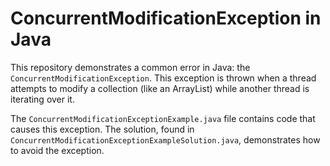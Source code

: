 # ConcurrentModificationException in Java

This repository demonstrates a common error in Java: the `ConcurrentModificationException`. This exception is thrown when a thread attempts to modify a collection (like an ArrayList) while another thread is iterating over it.

The `ConcurrentModificationExceptionExample.java` file contains code that causes this exception. The solution, found in `ConcurrentModificationExceptionExampleSolution.java`, demonstrates how to avoid the exception.